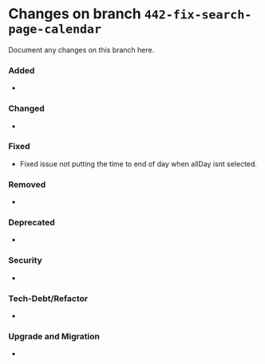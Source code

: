 # Changes on branch `442-fix-search-page-calendar`
Document any changes on this branch here.
### Added
- 

### Changed
- 

### Fixed
- Fixed issue not putting the time to end of day when allDay isnt selected.

### Removed
- 

### Deprecated
- 

### Security
- 

### Tech-Debt/Refactor
- 

### Upgrade and Migration
- 
